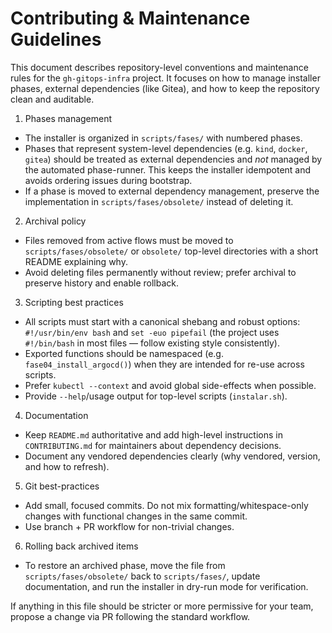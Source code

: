 # Contributing & Maintenance Guidelines

This document describes repository-level conventions and maintenance rules
for the `gh-gitops-infra` project. It focuses on how to manage installer
phases, external dependencies (like Gitea), and how to keep the repository
clean and auditable.

1. Phases management
  - The installer is organized in `scripts/fases/` with numbered phases.
  - Phases that represent system-level dependencies (e.g. `kind`, `docker`,
    `gitea`) should be treated as external dependencies and *not* managed by
    the automated phase-runner. This keeps the installer idempotent and
    avoids ordering issues during bootstrap.
  - If a phase is moved to external dependency management, preserve the
    implementation in `scripts/fases/obsolete/` instead of deleting it.

2. Archival policy
  - Files removed from active flows must be moved to `scripts/fases/obsolete/`
    or `obsolete/` top-level directories with a short README explaining why.
  - Avoid deleting files permanently without review; prefer archival to
    preserve history and enable rollback.

3. Scripting best practices
  - All scripts must start with a canonical shebang and robust options:
    `#!/usr/bin/env bash` and `set -euo pipefail` (the project uses `#!/bin/bash`
    in most files — follow existing style consistently).
  - Exported functions should be namespaced (e.g. `fase04_install_argocd()`)
    when they are intended for re-use across scripts.
  - Prefer `kubectl --context` and avoid global side-effects when possible.
  - Provide `--help`/usage output for top-level scripts (`instalar.sh`).

4. Documentation
  - Keep `README.md` authoritative and add high-level instructions in
    `CONTRIBUTING.md` for maintainers about dependency decisions.
  - Document any vendored dependencies clearly (why vendored, version,
    and how to refresh).

5. Git best-practices
  - Add small, focused commits. Do not mix formatting/whitespace-only changes
    with functional changes in the same commit.
  - Use branch + PR workflow for non-trivial changes.

6. Rolling back archived items
  - To restore an archived phase, move the file from
    `scripts/fases/obsolete/` back to `scripts/fases/`, update documentation,
    and run the installer in dry-run mode for verification.

If anything in this file should be stricter or more permissive for your
team, propose a change via PR following the standard workflow.

